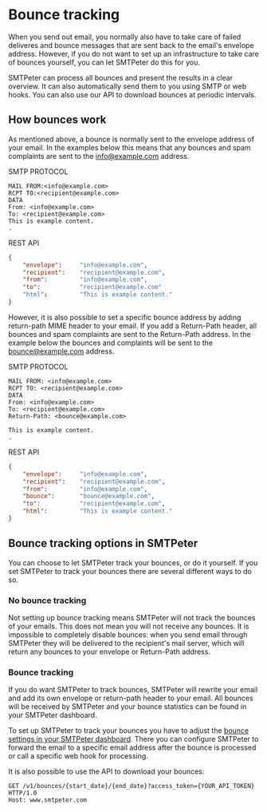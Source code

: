 # Bounce tracking

When you send out email, you normally also have to take care of failed deliveres 
and bounce messages that are sent back to the email's envelope address. However, 
if you do not want to set up an infrastructure to take care of bounces yourself, 
you can let SMTPeter do this for you. 

SMTPeter can process all bounces and present the results in a clear overview. It 
can also automatically send them to you using SMTP or web hooks. You can also use 
our API to download bounces at periodic intervals. 

## How bounces work

As mentioned above, a bounce is normally sent to the envelope address of your email. 
In the examples below this means that any bounces and spam complaints are sent to the 
info@example.com address. 

SMTP PROTOCOL
```
MAIL FROM:<info@example.com>
RCPT TO:<recipient@example.com>
DATA
From: <info@example.com>
To: <recipient@example.com>
This is example content. 
.
```

REST API
```json
{
    "envelope":     "info@example.com",
    "recipient":    "recipient@example.com",
    "from":         "info@example.com",
    "to":           "recipient@example.com"
    "html":         "This is example content."
}
```

However, it is also possible to set a specific bounce address by adding return-path 
MIME header to your email. If you add a Return-Path header, all bounces and spam 
complaints are sent to the Return-Path address. In the example below the bounces 
and complaints will be sent to the bounce@example.com address. 

SMTP PROTOCOL
```
MAIL FROM: <info@example.com>
RCPT TO: <recipient@example.com>
DATA
From: <info@example.com>
To: <recipient@example.com>
Return-Path: <bounce@example.com>

This is example content. 
.
```

REST API
```json
{
    "envelope":     "info@example.com",
    "recipient":    "recipient@example.com",
    "from":         "info@example.com",
    "bounce":       "bounce@example.com",
    "to":           "recipient@example.com",
    "html":         "This is example content."
}
```

## Bounce tracking options in SMTPeter

You can choose to let SMTPeter track your bounces, or do it yourself. If you set 
SMTPeter to track your bounces there are several different ways to do so. 

### No bounce tracking

Not setting up bounce tracking means SMTPeter will not track the bounces of your 
emails. This does not mean you will not receive any bounces. It is impossible to 
completely disable bounces: when you send email through SMTPeter they will be delivered 
 to the recipient's mail server, which will return any bounces to your envelope 
or Return-Path address. 

### Bounce tracking

If you do want SMTPeter to track bounces, SMTPeter will rewrite your email and add 
its own envelope or return-path header to your email. All bounces will be received 
by SMTPeter and your bounce statistics can be found in your SMTPeter dashboard. 

To set up SMTPeter to track your bounces you have to adjust the 
[bounce settings in your SMTPeter dashboard](copernica-docs:SMTPeter/dashboard/bounce-management/ "Bounce Management Dashboard Documentation").
There you can configure SMTPeter to forward the email to a specific email address after 
the bounce is processed or call a specific web hook for processing. 

It is also possible to use the API to download your bounces:

```
GET /v1/bounces/{start_date}/{end_date}?access_token={YOUR_API_TOKEN} HTTP/1.0
Host: www.smtpeter.com

```


